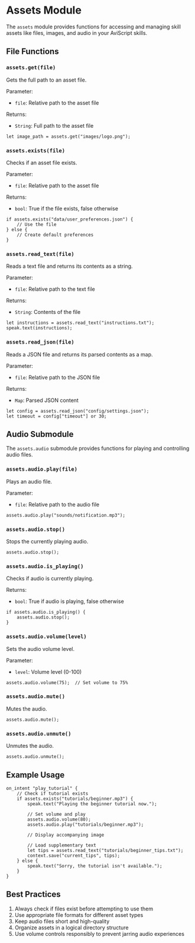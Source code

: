 Assets Module
=============

The `assets` module provides functions for accessing and managing skill assets like files, images, and audio in your AviScript skills.

## File Functions

### `assets.get(file)`
Gets the full path to an asset file.

Parameter:
- `file`: Relative path to the asset file

Returns:
- `String`: Full path to the asset file

```
let image_path = assets.get("images/logo.png");
```

### `assets.exists(file)`
Checks if an asset file exists.

Parameter:
- `file`: Relative path to the asset file

Returns:
- `bool`: True if the file exists, false otherwise

```
if assets.exists("data/user_preferences.json") {
    // Use the file
} else {
    // Create default preferences
}
```

### `assets.read_text(file)`
Reads a text file and returns its contents as a string.

Parameter:
- `file`: Relative path to the text file

Returns:
- `String`: Contents of the file

```
let instructions = assets.read_text("instructions.txt");
speak.text(instructions);
```

### `assets.read_json(file)`
Reads a JSON file and returns its parsed contents as a map.

Parameter:
- `file`: Relative path to the JSON file

Returns:
- `Map`: Parsed JSON content

```
let config = assets.read_json("config/settings.json");
let timeout = config["timeout"] or 30;
```

## Audio Submodule

The `assets.audio` submodule provides functions for playing and controlling audio files.

### `assets.audio.play(file)`
Plays an audio file.

Parameter:
- `file`: Relative path to the audio file

```
assets.audio.play("sounds/notification.mp3");
```

### `assets.audio.stop()`
Stops the currently playing audio.

```
assets.audio.stop();
```

### `assets.audio.is_playing()`
Checks if audio is currently playing.

Returns:
- `bool`: True if audio is playing, false otherwise

```
if assets.audio.is_playing() {
    assets.audio.stop();
}
```

### `assets.audio.volume(level)`
Sets the audio volume level.

Parameter:
- `level`: Volume level (0-100)

```
assets.audio.volume(75);  // Set volume to 75%
```

### `assets.audio.mute()`
Mutes the audio.

```
assets.audio.mute();
```

### `assets.audio.unmute()`
Unmutes the audio.

```
assets.audio.unmute();
```

## Example Usage

```
on_intent "play_tutorial" {
    // Check if tutorial exists
    if assets.exists("tutorials/beginner.mp3") {
        speak.text("Playing the beginner tutorial now.");
        
        // Set volume and play
        assets.audio.volume(80);
        assets.audio.play("tutorials/beginner.mp3");
        
        // Display accompanying image
        
        // Load supplementary text
        let tips = assets.read_text("tutorials/beginner_tips.txt");
        context.save("current_tips", tips);
    } else {
        speak.text("Sorry, the tutorial isn't available.");
    }
}
```

## Best Practices

1. Always check if files exist before attempting to use them
2. Use appropriate file formats for different asset types
3. Keep audio files short and high-quality
4. Organize assets in a logical directory structure
5. Use volume controls responsibly to prevent jarring audio experiences